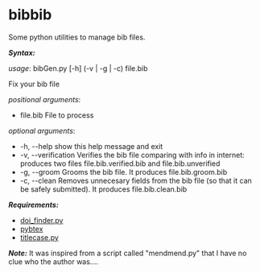 bibbib
======

Some python utilities to manage bib files. 

___*Syntax:*___

_usage_: bibGen.py [-h] (-v | -g | -c) file.bib

Fix your bib file

_positional arguments_:

+ file.bib            File to process

_optional arguments_:
+  -h, --help          show this help message and exit
+  -v, --verification  Verifies the bib file comparing with info in internet:
                      produces two files file.bib.verified.bib and
                      file.bib.unverified
+  -g, --groom         Grooms the bib file. It produces file.bib.groom.bib
+  -c, --clean         Removes unnecesary fields from the bib file (so that it
                      can be safely submitted). It produces file.bib.clean.bib


___*Requirements:*___
+ [doi_finder.py](https://github.com/torfbolt/DOI-finder)
+ [pybtex](http://pybtex.sourceforge.net/)
+ [titlecase.py](https://launchpad.net/titlecase.py/trunk/0.2)

___*Note:*___
It was inspired from a script called "mendmend.py" that I have no clue who the author was....
